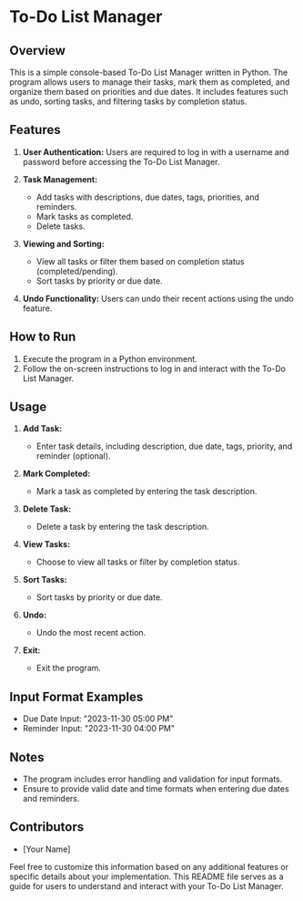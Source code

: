 # To-Do List Manager

## Overview

This is a simple console-based To-Do List Manager written in Python. The program allows users to manage their tasks, mark them as completed, and organize them based on priorities and due dates. It includes features such as undo, sorting tasks, and filtering tasks by completion status.

## Features

1. **User Authentication:** Users are required to log in with a username and password before accessing the To-Do List Manager.

2. **Task Management:**
   - Add tasks with descriptions, due dates, tags, priorities, and reminders.
   - Mark tasks as completed.
   - Delete tasks.

3. **Viewing and Sorting:**
   - View all tasks or filter them based on completion status (completed/pending).
   - Sort tasks by priority or due date.

4. **Undo Functionality:** Users can undo their recent actions using the undo feature.

## How to Run

1. Execute the program in a Python environment.
2. Follow the on-screen instructions to log in and interact with the To-Do List Manager.

## Usage

1. **Add Task:**
   - Enter task details, including description, due date, tags, priority, and reminder (optional).

2. **Mark Completed:**
   - Mark a task as completed by entering the task description.

3. **Delete Task:**
   - Delete a task by entering the task description.

4. **View Tasks:**
   - Choose to view all tasks or filter by completion status.

5. **Sort Tasks:**
   - Sort tasks by priority or due date.

6. **Undo:**
   - Undo the most recent action.

7. **Exit:**
   - Exit the program.

## Input Format Examples

- Due Date Input: "2023-11-30 05:00 PM"
- Reminder Input: "2023-11-30 04:00 PM"

## Notes

- The program includes error handling and validation for input formats.
- Ensure to provide valid date and time formats when entering due dates and reminders.

## Contributors

- [Your Name]

Feel free to customize this information based on any additional features or specific details about your implementation. This README file serves as a guide for users to understand and interact with your To-Do List Manager.
